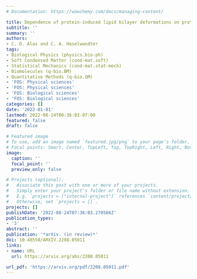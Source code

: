 ```yaml
---
# Documentation: https://wowchemy.com/docs/managing-content/

title: Dependence of protein-induced lipid bilayer deformations on protein shape
subtitle: ''
summary: ''
authors:
- C. D. Alas and C. A. Haselwandter
tags:
- Biological Physics (physics.bio-ph)
- Soft Condensed Matter (cond-mat.soft)
- Statistical Mechanics (cond-mat.stat-mech)
- Biomolecules (q-bio.BM)
- Quantitative Methods (q-bio.QM)
- 'FOS: Physical sciences'
- 'FOS: Physical sciences'
- 'FOS: Biological sciences'
- 'FOS: Biological sciences'
categories: []
date: '2022-01-01'
lastmod: 2022-08-24T00:36:03-07:00
featured: false
draft: false

# Featured image
# To use, add an image named `featured.jpg/png` to your page's folder.
# Focal points: Smart, Center, TopLeft, Top, TopRight, Left, Right, BottomLeft, Bottom, BottomRight.
image:
  caption: ''
  focal_point: ''
  preview_only: false

# Projects (optional).
#   Associate this post with one or more of your projects.
#   Simply enter your project's folder or file name without extension.
#   E.g. `projects = ["internal-project"]` references `content/project/deep-learning/index.md`.
#   Otherwise, set `projects = []`.
projects: []
publishDate: '2022-08-24T07:36:03.270566Z'
publication_types:
- '3'
abstract: ''
publication: '*arXiv. (in review)*'
doi: 10.48550/ARXIV.2208.05011
links:
- name: URL
  url: https://arxiv.org/abs/2208.05011

url_pdf: 'https://arxiv.org/pdf/2208.05011.pdf'
---
```

